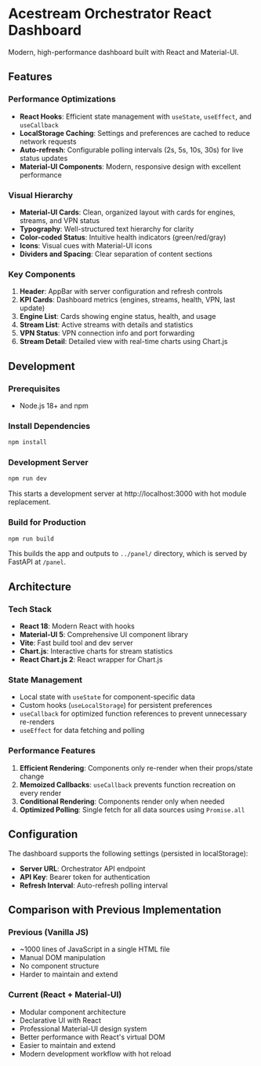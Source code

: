 # Acestream Orchestrator React Dashboard

Modern, high-performance dashboard built with React and Material-UI.

## Features

### Performance Optimizations
- **React Hooks**: Efficient state management with `useState`, `useEffect`, and `useCallback`
- **LocalStorage Caching**: Settings and preferences are cached to reduce network requests
- **Auto-refresh**: Configurable polling intervals (2s, 5s, 10s, 30s) for live status updates
- **Material-UI Components**: Modern, responsive design with excellent performance

### Visual Hierarchy
- **Material-UI Cards**: Clean, organized layout with cards for engines, streams, and VPN status
- **Typography**: Well-structured text hierarchy for clarity
- **Color-coded Status**: Intuitive health indicators (green/red/gray)
- **Icons**: Visual cues with Material-UI icons
- **Dividers and Spacing**: Clear separation of content sections

### Key Components
1. **Header**: AppBar with server configuration and refresh controls
2. **KPI Cards**: Dashboard metrics (engines, streams, health, VPN, last update)
3. **Engine List**: Cards showing engine status, health, and usage
4. **Stream List**: Active streams with details and statistics
5. **VPN Status**: VPN connection info and port forwarding
6. **Stream Detail**: Detailed view with real-time charts using Chart.js

## Development

### Prerequisites
- Node.js 18+ and npm

### Install Dependencies
```bash
npm install
```

### Development Server
```bash
npm run dev
```
This starts a development server at http://localhost:3000 with hot module replacement.

### Build for Production
```bash
npm run build
```
This builds the app and outputs to `../panel/` directory, which is served by FastAPI at `/panel`.

## Architecture

### Tech Stack
- **React 18**: Modern React with hooks
- **Material-UI 5**: Comprehensive UI component library
- **Vite**: Fast build tool and dev server
- **Chart.js**: Interactive charts for stream statistics
- **React Chart.js 2**: React wrapper for Chart.js

### State Management
- Local state with `useState` for component-specific data
- Custom hooks (`useLocalStorage`) for persistent preferences
- `useCallback` for optimized function references to prevent unnecessary re-renders
- `useEffect` for data fetching and polling

### Performance Features
1. **Efficient Rendering**: Components only re-render when their props/state change
2. **Memoized Callbacks**: `useCallback` prevents function recreation on every render
3. **Conditional Rendering**: Components render only when needed
4. **Optimized Polling**: Single fetch for all data sources using `Promise.all`

## Configuration

The dashboard supports the following settings (persisted in localStorage):
- **Server URL**: Orchestrator API endpoint
- **API Key**: Bearer token for authentication
- **Refresh Interval**: Auto-refresh polling interval

## Comparison with Previous Implementation

### Previous (Vanilla JS)
- ~1000 lines of JavaScript in a single HTML file
- Manual DOM manipulation
- No component structure
- Harder to maintain and extend

### Current (React + Material-UI)
- Modular component architecture
- Declarative UI with React
- Professional Material-UI design system
- Better performance with React's virtual DOM
- Easier to maintain and extend
- Modern development workflow with hot reload
